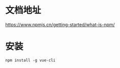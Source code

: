 # 文档地址

https://www.npmjs.cn/getting-started/what-is-npm/

# 安装

```shell
npm install -g vue-cli
```

